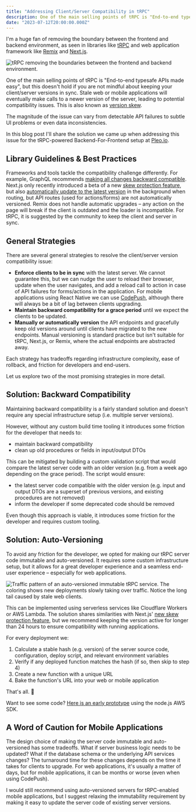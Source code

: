 ```yaml
---
title: "Addressing Client/Server Compatibility in tRPC"
description: One of the main selling points of tRPC is "End-to-end typesafe APIs made easy", but this doesn't hold if you are not mindful about keeping your client/server versions in sync.
date: "2023-07-12T20:00:00.000Z"
---
```


I'm a huge fan of removing the boundary between the frontend and backend environment, as seen in libraries like [tRPC](https://trpc.io/) and web application framework like [Remix](https://remix.run/) and [Next.js](https://vercel.com/solutions/nextjs).

![tRPC removing the boundaries between the frontend and backend environment.](/blog/trpc.png)


One of the main selling points of tRPC is "End-to-end typesafe APIs made easy", but this doesn't hold if you are not mindful about keeping your client/server versions in sync. Stale web or mobile applications will eventually make calls to a newer version of the server, leading to potential compatibility issues. This is also known as [version skew](https://www.industrialempathy.com/posts/version-skew/).

The magnitude of the issue can vary from detectable API failures to subtle UI problems or even data inconsistencies.

In this blog post I'll share the solution we came up when addressing this issue for the tRPC-powered Backend-For-Frontend setup at [Pleo.io](https://www.pleo.io/).

## Library Guidelines & Best Practices

Frameworks and tools tackle the compatibility challenge differently. For example, GraphQL recommends [making all changes backward compatible](https://graphql.org/learn/best-practices/#versioning). Next.js only recently introduced a beta of a new [skew protection feature](https://vercel.com/blog/version-skew-protection), but also [automatically update to the latest version](https://nextjs.org/docs/deployment#automatic-updates) in the background when routing, but API routes (used for actions/forms) are not automatically versioned. Remix does not handle automatic upgrades – any action on the page will break if the client is outdated and the loader is incompatible. For tRPC, it is suggested by the community to keep the client and server in sync.


## General Strategies

There are several general strategies to resolve the client/server version compatibility issue:

- **Enforce clients to be in sync** with the latest server. We cannot guarantee this, but we can nudge the user to reload their browser, update when the user navigates, and add a reload call to action in case of API failures for forms/actions in the application. For mobile applications using React Native we can use [CodePush](https://github.com/microsoft/react-native-code-push), although there will always be a bit of lag between clients upgrading.
- **Maintain backward compatibility for a grace period** until we expect the clients to be updated.
- **Manually or automatically version** the API endpoints and gracefully keep old versions around until clients have migrated to the new endpoints. Manual versioning is standard practice but isn't suitable for tRPC, Next.js, or Remix, where the actual endpoints are abstracted away.

Each strategy has tradeoffs regarding infrastructure complexity, ease of rollback, and friction for developers and end-users.

Let us explore two of the most promising strategies in more detail.

## Solution: Backward Compatibility

Maintaining backward compatibility is a fairly standard solution and doesn't require any special infrastructure setup (i.e. multiple server versions).

However, without any custom build time tooling it introduces some friction for the developer that needs to:
- maintain backward compatibility
- clean up old procedures or fields in input/output DTOs

This can be mitigated by building a custom validation script that would compare the latest server code with an older version (e.g. from a week ago depending on the grace period). The script would ensure:
- the latest server code compatible with the older version (e.g. input and output DTOs are a superset of previous versions, and existing procedures are not removed)
- inform the developer if some deprecated code should be removed

Even though this approach is viable, it introduces some friction for the developer and requires custom tooling.

## Solution: Auto-Versioning

To avoid any friction for the developer, we opted for making our tRPC server code immutable and auto-versioned. It requires some custom infrastructure setup, but it allows for a great developer experience and a seamless end-user experience – especially for web applications.

![Traffic pattern of an auto-versioned immutable tRPC service. The coloring shows new deployments slowly taking over traffic. Notice the long tail caused by stale web clients.](./bff-traffic.png)

This can be implemented using serverless services like Cloudflare Workers or AWS Lambda. The solution shares similarities with Next.js' [new skew protection feature](https://vercel.com/blog/version-skew-protection), but we recommend keeping the version active for longer than 24 hours to ensure compatibility with running applications.

For every deployment we:
1) Calculate a stable hash (e.g. version) of the server source code, configuration, deploy script, and relevant environment variables
2) Verify if any deployed function matches the hash (if so, then skip to step 4)
3) Create a new function with a unique URL
4) Bake the function's URL into your web or mobile application

That's all. 🥂

Want to see some code? [Here is an early prototype](https://github.com/skovhus/auto-versioned-trpc-aws-lambda) using the node.js AWS SDK.

## A Word of Caution for Mobile Applications

The design choice of making the server code immutable and auto-versioned has some tradeoffs. What if server business logic needs to be updated? What if the database schema or the underlying API services changes? The turnaround time for these changes depends on the time it takes for clients to upgrade. For web applications, it's usually a matter of days, but for mobile applications, it can be months or worse (even when using CodePush).

I would still recommend using auto-versioned servers for tRPC-enabled mobile applications, but I suggest relaxing the immutability requirement by making it easy to update the server code of existing server versions.
